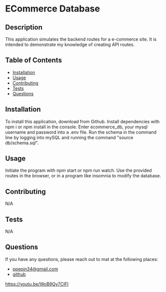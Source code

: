 # ECommerce Database
  

  ## Description

  This application simulates the backend routes for a e-commerce site. It is intended to demonstrate my knowledge of creating API routes.

  ## Table of Contents
  - [Installation](#installation)
  - [Usage](#usage)
  - [Contributing](#contributing)
  - [Tests](#tests)
  - [Questions](#questions)
  

  ## Installation

  To install this application, download from Github. Install dependencies with npm i or npm install in the console. Enter ecommerce_db, your mysql username and password into a .env file. Run the schema in the command line by logging into mySQL and running the command "source db/schema.sql".
  
  ## Usage

  Initiate the program with npm start or npm run watch. Use the provided routes in the browser, or in a program like insomnia to modify the database.

  ## Contributing
  
  N/A

  ## Tests
  
  N/A

  ## Questions

  If you have any questions, please reach out to mat at the following places:
  
  - ppepin34@gmail.com
  - [github](github.com/ppepin34)

https://youtu.be/WoB9Qy7CIFI

  
